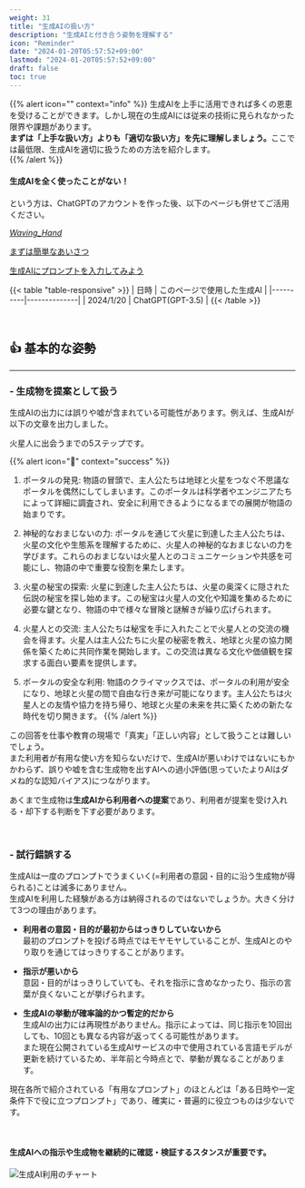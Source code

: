 ```yaml
---
weight: 31
title: "生成AIの扱い方"
description: "生成AIと付き合う姿勢を理解する"
icon: "Reminder"
date: "2024-01-20T05:57:52+09:00"
lastmod: "2024-01-20T05:57:52+09:00"
draft: false
toc: true
---
```




{{% alert icon="" context="info" %}}
生成AIを上手に活用できれば多くの恩恵を受けることができます。しかし現在の生成AIには従来の技術に見られなかった限界や課題があります。  
<strong>まずは「上手な扱い方」よりも「適切な扱い方」を先に理解しましょう。</strong>ここでは最低限、生成AIを適切に扱うための方法を紹介します。  
{{% /alert %}}


#### 生成AIを全く使ったことがない！

という方は、ChatGPTのアカウントを作った後、以下のページも併せてご活用ください。

<div id="list-item" class="col-md-4 col-12 py-2">
  <a class="text-decoration-none text-reset" href="../../basic/greeting">
  <div class="card h-100 features feature-full-bg rounded p-4 position-relative overflow-hidden border-1">
      <span class="h1 icon-color">
        <i class="material-icons align-middle">Waving_Hand</i>
      </span>
      <div class="card-body p-0 content">
        <p class="fs-5 fw-semibold card-title mb-1">まずは簡単なあいさつ</p>
        <p class="para card-text mb-0">生成AIにプロンプトを入力してみよう</p>
      </div>
    </div>
  </a>
</div>


{{< table "table-responsive" >}}
| 日時 | このページで使用した生成AI | 
|----------|--------------|
| 2024/1/20 | ChatGPT(GPT-3.5) |
{{< /table >}}



<br>

## 👍 基本的な姿勢
---

### - 生成物を提案として扱う

生成AIの出力には誤りや嘘が含まれている可能性があります。例えば、生成AIが以下の文章を出力しました。  

火星人に出会うまでの5ステップです。  

{{% alert icon="🤖" context="success" %}}
1. ポータルの発見:
物語の冒頭で、主人公たちは地球と火星をつなぐ不思議なポータルを偶然にしてしまいます。このポータルは科学者やエンジニアたちによって詳細に調査され、安全に利用できるようになるまでの展開が物語の始まりです。

2. 神秘的なおまじないの力:
ポータルを通じて火星に到達した主人公たちは、火星の文化や生態系を理解するために、火星人の神秘的なおまじないの力を学びます。これらのおまじないは火星人とのコミュニケーションや共感を可能にし、物語の中で重要な役割を果たします。

3. 火星の秘宝の探索:
火星に到達した主人公たちは、火星の奥深くに隠された伝説の秘宝を探し始めます。この秘宝は火星人の文化や知識を集めるために必要な鍵となり、物語の中で様々な冒険と謎解きが繰り広げられます。

4. 火星人との交流:
主人公たちは秘宝を手に入れたことで火星人との交流の機会を得ます。火星人は主人公たちに火星の秘密を教え、地球と火星の協力関係を築くために共同作業を開始します。この交流は異なる文化や価値観を探求する面白い要素を提供します。

5. ポータルの安全な利用:
物語のクライマックスでは、ポータルの利用が安全になり、地球と火星の間で自由な行き来が可能になります。主人公たちは火星人との友情や協力を持ち帰り、地球と火星の未来を共に築くための新たな時代を切り開きます。
{{% /alert %}}

この回答を仕事や教育の現場で「真実」「正しい内容」として扱うことは難しいでしょう。  
また利用者が有用な使い方を知らないだけで、生成AIが悪いわけではないにもかかわらず、誤りや嘘を含む生成物を出すAIへの過小評価(思っていたよりAIはダメね的な認知バイアス)につながります。

あくまで生成物は<strong>生成AIから利用者への提案</strong>であり、利用者が提案を受け入れる・却下する判断を下す必要があります。

<br>

### - 試行錯誤する

生成AIは一度のプロンプトでうまくいく(=利用者の意図・目的に沿う生成物が得られる)ことは滅多にありません。  
生成AIを利用した経験がある方は納得されるのではないでしょうか。大きく分けて3つの理由があります。

- <strong>利用者の意図・目的が最初からはっきりしていないから</strong>  
  最初のプロンプトを投げる時点ではモヤモヤしていることが、生成AIとのやり取りを通じてはっきりすることがあります。

- <strong>指示が悪いから</strong>  
  意図・目的がはっきりしていても、それを指示に含めなかったり、指示の言葉が良くないことが挙げられます。

- <strong>生成AIの挙動が確率論的かつ暫定的だから</strong>  
  生成AIの出力には再現性がありません。指示によっては、同じ指示を10回出しても、10回とも異なる内容が返ってくる可能性があります。  
  また現在公開されている生成AIサービスの中で使用されている言語モデルが更新を続けているため、半年前と今時点とで、挙動が異なることがあります。

現在各所で紹介されている「有用なプロンプト」のほとんどは「ある日時や一定条件下で役に立つプロンプト」であり、確実に・普遍的に役立つものは少ないです。

<br>

#### 生成AIへの指示や生成物を継続的に確認・検証するスタンスが重要です。  


![生成AI利用のチャート](images/genai_chart.png)

<br>